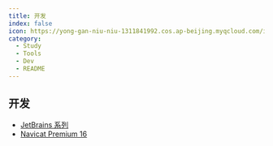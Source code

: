 ```yaml
---
title: 开发
index: false
icon: https://yong-gan-niu-niu-1311841992.cos.ap-beijing.myqcloud.com/images/8_4%E5%90%8E%E7%AB%AF%E5%BC%80%E5%8F%91.svg
category:
  - Study
  - Tools
  - Dev
  - README
---
```


## 开发

- [JetBrains 系列](dev_01.md)
- [Navicat Premium 16](dev_02.md)

